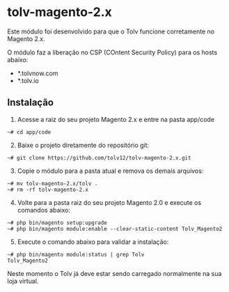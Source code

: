 # tolv-magento-2.x

Este módulo foi desenvolvido para que o Tolv funcione corretamente no Magento 2.x.

O módulo faz a liberação no CSP (COntent Security Policy) para os hosts abaixo:

- \*.tolvnow.com
- \*.tolv.io

## Instalação

1. Acesse a raiz do seu projeto Magento 2.x e entre na pasta app/code

```
~# cd app/code
```

2. Baixe o projeto diretamente do repositório git:

```
~# git clone https://github.com/tolv12/tolv-magento-2.x.git
```

3. Copie o módulo para a pasta atual e remova os demais arquivos:

```
~# mv tolv-magento-2.x/tolv .
~# rm -rf tolv-magento-2.x
```

4. Volte para a pasta raiz do seu projeto Magento 2.0 e execute os comandos abaixo:

```
~# php bin/magento setup:upgrade
~# php bin/magento module:enable --clear-static-content Tolv_Magento2
``` 

5. Execute o comando abaixo para validar a instalação:

```
~# php bin/magento module:status | grep Tolv
Tolv_Magento2
``` 

Neste momento o Tolv já deve estar sendo carregado normalmente na sua loja virtual.
